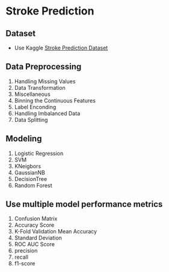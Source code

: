 # Stroke Prediction

## Dataset

- Use Kaggle [Stroke Prediction Dataset](https://www.kaggle.com/datasets/fedesoriano/stroke-prediction-dataset/code?datasetId=1120859&sortBy=voteCount) 

## Data Preprocessing

1. Handling Missing Values
2. Data Transformation
3. Miscellaneous
4. Binning the Continuous Features
5. Label Enconding
6. Handling Imbalanced Data
7. Data Splitting

## Modeling

1. Logistic Regression
2. SVM
3. KNeigbors
4. GaussianNB
5. DecisionTree
6. Random Forest

## Use multiple model performance metrics

1. Confusion Matrix
2. Accuracy Score
3. K-Fold Validation Mean Accuracy
4. Standard Deviation
5. ROC AUC Score
6. precision
7. recall
8. f1-score

